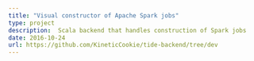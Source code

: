 ```yaml
---
title: "Visual constructor of Apache Spark jobs"
type: project
description:  Scala backend that handles construction of Spark jobs
date: 2016-10-24
url: https://github.com/KineticCookie/tide-backend/tree/dev
---
```

